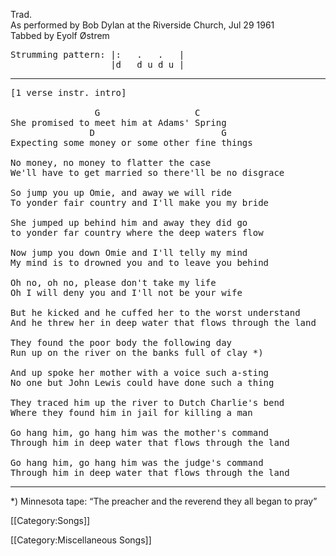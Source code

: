 Trad.<br>
As performed by Bob Dylan at the Riverside Church, Jul 29 1961<br>
Tabbed by Eyolf Østrem

<pre class="verse">
Strumming pattern: |:   .   .   |
                   |d   d u d u |
</pre>

----
<pre class="verse">
[1 verse instr. intro]

                G                  C
She promised to meet him at Adams' Spring
               D                        G
Expecting some money or some other fine things

No money, no money to flatter the case
We'll have to get married so there'll be no disgrace

So jump you up Omie, and away we will ride
To yonder fair country and I'll make you my bride

She jumped up behind him and away they did go
to yonder far country where the deep waters flow

Now jump you down Omie and I'll telly my mind
My mind is to drowned you and to leave you behind

Oh no, oh no, please don't take my life
Oh I will deny you and I'll not be your wife

But he kicked and he cuffed her to the worst understand
And he threw her in deep water that flows through the land

They found the poor body the following day
Run up on the river on the banks full of clay *)

And up spoke her mother with a voice such a-sting
No one but John Lewis could have done such a thing

They traced him up the river to Dutch Charlie's bend
Where they found him in jail for killing a man

Go hang him, go hang him was the mother's command
Through him in deep water that flows through the land

Go hang him, go hang him was the judge's command
Through him in deep water that flows through the land
</pre>

----
<nowiki>*</nowiki>) Minnesota tape: “The preacher and the reverend they all began to pray”

[[Category:Songs]]

[[Category:Miscellaneous Songs]]